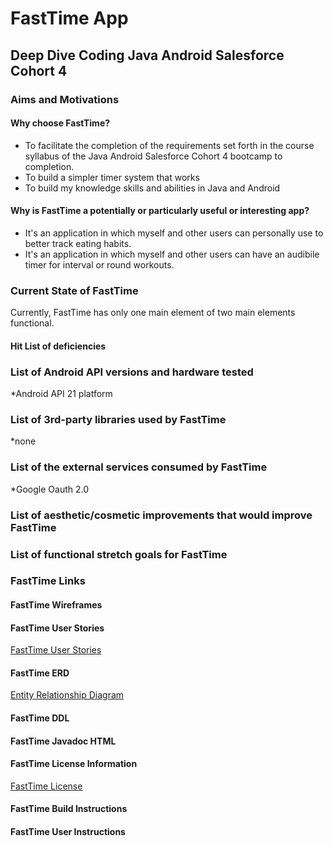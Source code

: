 
# FastTime App
## Deep Dive Coding Java Android **Salesforce** Cohort 4

### Aims and Motivations
#### Why choose FastTime?
* To facilitate the completion of the requirements set forth in the course syllabus of the Java Android Salesforce Cohort 4 bootcamp to completion.
* To build a simpler timer system that works
* To build my knowledge skills and abilities in Java and Android
#### Why is FastTime a potentially or particularly useful or interesting app?
* It's an application in which myself and other users can personally use to better track eating habits.
* It's an application in which myself and other users can have an audibile timer for interval  or round workouts.
 
### Current State of FastTime
Currently, FastTime has only one main element of two main elements functional. 
#### Hit List of deficiencies

### List of Android API versions and hardware tested
*Android API 21 platform

### List of 3rd-party libraries used by FastTime
*none

### List of the external services consumed by FastTime
*Google Oauth 2.0

### List of aesthetic/cosmetic improvements that would improve FastTime

### List of functional stretch goals for FastTime

### FastTime Links
#### FastTime Wireframes
#### FastTime User Stories
[FastTime User Stories](docs/FastTimeERD)
#### FastTime ERD
[Entity Relationship Diagram](docs/FastTimeERD)
#### FastTime DDL
#### FastTime Javadoc HTML
#### FastTime License Information
[FastTime License](/LICENSE)
#### FastTime Build Instructions
#### FastTime User Instructions



